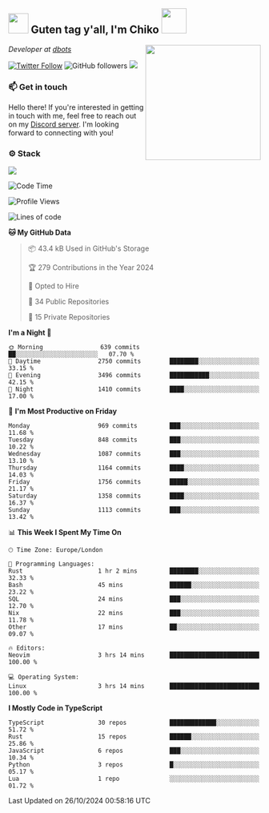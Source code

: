 <h2><img src="https://cdn.discordapp.com/emojis/1100181376730402906.gif?quality=lossless" width="40"> Guten tag y'all, I'm Chiko <img src="https://a.ppy.sh/15907233" width="50"></h2>
<a href="https://cataas.com"><img align='right' src="https://cataas.com/cat" width="230"></a>
<p><em>Developer at <a href="https://github.com/dbotsfun">dbots</a></em></p>

[![Twitter Follow](https://img.shields.io/twitter/follow/chikoxq?label=Follow)](https://twitter.com/intent/follow?screen_name=chikoxq)
![GitHub followers](https://img.shields.io/github/followers/chikof?label=Follow&style=social)
![](https://komarev.com/ghpvc/?username=chikof&color=blue)

### 📫 Get in touch
Hello there! If you're interested in getting in touch with me, feel free to reach out on my [Discord server](https://discord.gg/sejc7TnX6N). I'm looking forward to connecting with you!

### ⚙️ Stack
[![](https://skillicons.dev/icons?i=git,kubernetes,docker,js,ts,cloudflare,css,deno,express,graphql,html,mongodb,nestjs,py,react,apollo,bash,java,lua,nextjs,netlify,nodejs,ps,powershell,rust,neovim,tauri,sentry,postgres,tailwind,prisma,actix,workers)](https://skillicons.dev)

<!--START_SECTION:waka-->
![Code Time](http://img.shields.io/badge/Code%20Time-1%2C913%20hrs%2047%20mins-blue)

![Profile Views](http://img.shields.io/badge/Profile%20Views-0-blue)

![Lines of code](https://img.shields.io/badge/From%20Hello%20World%20I%27ve%20Written-6.8%20million%20lines%20of%20code-blue)

**🐱 My GitHub Data** 

> 📦 43.4 kB Used in GitHub's Storage 
 > 
> 🏆 279 Contributions in the Year 2024
 > 
> 💼 Opted to Hire
 > 
> 📜 34 Public Repositories 
 > 
> 🔑 15 Private Repositories 
 > 
**I'm a Night 🦉** 

```text
🌞 Morning                639 commits         ██░░░░░░░░░░░░░░░░░░░░░░░   07.70 % 
🌆 Daytime                2750 commits        ████████░░░░░░░░░░░░░░░░░   33.15 % 
🌃 Evening                3496 commits        ███████████░░░░░░░░░░░░░░   42.15 % 
🌙 Night                  1410 commits        ████░░░░░░░░░░░░░░░░░░░░░   17.00 % 
```
📅 **I'm Most Productive on Friday** 

```text
Monday                   969 commits         ███░░░░░░░░░░░░░░░░░░░░░░   11.68 % 
Tuesday                  848 commits         ███░░░░░░░░░░░░░░░░░░░░░░   10.22 % 
Wednesday                1087 commits        ███░░░░░░░░░░░░░░░░░░░░░░   13.10 % 
Thursday                 1164 commits        ████░░░░░░░░░░░░░░░░░░░░░   14.03 % 
Friday                   1756 commits        █████░░░░░░░░░░░░░░░░░░░░   21.17 % 
Saturday                 1358 commits        ████░░░░░░░░░░░░░░░░░░░░░   16.37 % 
Sunday                   1113 commits        ███░░░░░░░░░░░░░░░░░░░░░░   13.42 % 
```


📊 **This Week I Spent My Time On** 

```text
🕑︎ Time Zone: Europe/London

💬 Programming Languages: 
Rust                     1 hr 2 mins         ████████░░░░░░░░░░░░░░░░░   32.33 % 
Bash                     45 mins             ██████░░░░░░░░░░░░░░░░░░░   23.22 % 
SQL                      24 mins             ███░░░░░░░░░░░░░░░░░░░░░░   12.70 % 
Nix                      22 mins             ███░░░░░░░░░░░░░░░░░░░░░░   11.78 % 
Other                    17 mins             ██░░░░░░░░░░░░░░░░░░░░░░░   09.07 % 

🔥 Editors: 
Neovim                   3 hrs 14 mins       █████████████████████████   100.00 % 

💻 Operating System: 
Linux                    3 hrs 14 mins       █████████████████████████   100.00 % 
```

**I Mostly Code in TypeScript** 

```text
TypeScript               30 repos            █████████████░░░░░░░░░░░░   51.72 % 
Rust                     15 repos            ██████░░░░░░░░░░░░░░░░░░░   25.86 % 
JavaScript               6 repos             ███░░░░░░░░░░░░░░░░░░░░░░   10.34 % 
Python                   3 repos             █░░░░░░░░░░░░░░░░░░░░░░░░   05.17 % 
Lua                      1 repo              ░░░░░░░░░░░░░░░░░░░░░░░░░   01.72 % 
```




 Last Updated on 26/10/2024 00:58:16 UTC
<!--END_SECTION:waka-->


<!--
<p align="center">
     <a href="https://discord.gg/HhybNhchcC"><img src="https://invidget.switchblade.xyz/sejc7TnX6N" align="center" ><a>
</p> 
-->
